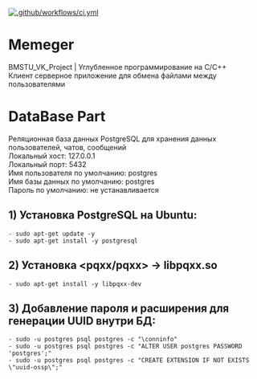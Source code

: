 [![.github/workflows/ci.yml](https://github.com/Totenkaf/Memeger/actions/workflows/ci.yml/badge.svg)](https://github.com/Totenkaf/Memeger/actions/workflows/ci.yml)

# Memeger
BMSTU_VK_Project | Углубленное программирование на C/С++  
Клиент серверное приложение для обмена файлами между пользователями

# DataBase Part
Реляционная база данных PostgreSQL для хранения данных пользователей, чатов, сообщений  
Локальный хост: 127.0.0.1  
Локальный порт: 5432  
Имя пользователя по умолчанию: postgres  
Имя базы данных по умолчанию: postgres  
Пароль по умолчанию: не устанавливается  

## __1) Установка PostgreSQL на Ubuntu:__
```
- sudo apt-get update -y
- sudo apt-get install -y postgresql
```

## __2) Установка <pqxx/pqxx> -> libpqxx.so__
```
- sudo apt-get install -y libpqxx-dev
```

## __3) Добавление пароля и расширения для генерации UUID внутри БД:__
```
- sudo -u postgres psql postgres -c "\conninfo"
- sudo -u postgres psql postgres -c "ALTER USER postgres PASSWORD 'postgres';"
- sudo -u postgres psql postgres -c "CREATE EXTENSION IF NOT EXISTS \"uuid-ossp\";"
```
